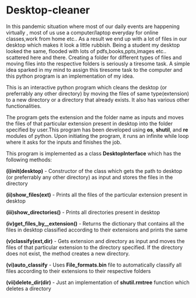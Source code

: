 # Desktop-cleaner

In this pandemic situation where most of our daily events are happening virtually , most of us use a computer/laptop everyday for online classes,work from home etc..
As a result we end up with a lot of files in our desktop which makes it look a little rubbish. Being a student my desktop looked the same, flooded with lots of pdfs,books,ppts,images etc.. scattered here and there. Creating a folder for different types of files and moving files into the respective folders is seriously a tiresome task. A simple idea sparked in my mind to assign this tiresome task to the computer and this python program is an implementation of my idea.

This is an interactive python program which cleans the desktop (or preferrably any other directory) by moving the files of same type(extension) to a new directory or a directory that already exists. It also has various other functionalities.

The program gets the extension and the folder name as inputs and moves the files of that particular extension present in desktop into the folder specified by user.This program has been  developed using **os**, **shutil**, and **re** modules of python. Upon initiating the program, it runs an infinite while loop where it asks for the inputs and finishes the job.

This program is implemented as a class **DesktopInterface** which has the following methods:

**(i)__init__(desktop)** - Constructor of the class which gets the path to desktop (or preferrably any other directory) as input and stores the files 
in the directory 

**(ii)show_files(ext)** - Prints all the files of the particular extension present in desktop

**(iii)show_directories()** - Prints all directories present in desktop

**(iv)get_files_by__extension()** - Returns the dictionary that contains all the files in desktop classified according to their extensions and prints the same

**(v)classify(ext,dir)** - Gets extension and directory as input and moves the files of that particular extension to the directory specified.
If the directory does not exist, the method creates a new directory.

**(vi)auto_classify** - Uses **File_formats.bin** file to automatically classify all files according to their extensions to their respective folders

**(vii)delete_dir(dir)** - Just an implementation of **shutil.rmtree** function which deletes a directory 
